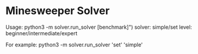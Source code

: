 # Minesweeper Solver

Usage:
    python3 -m solver.run_solver <solver> <level> [benchmark]")
    solver: simple/set
    level: beginner/intermediate/expert
    
For example:
    python3 -m solver.run_solver 'set' 'simple'

